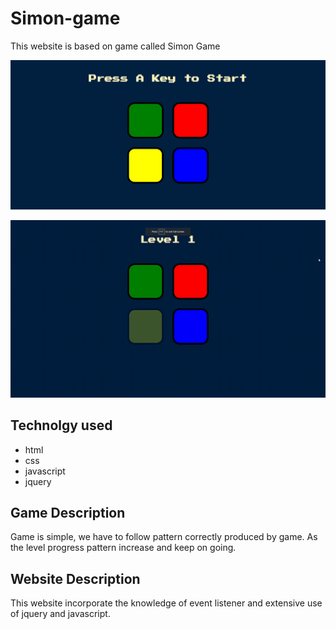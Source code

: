 # Simon-game
This website is based on game called Simon Game

![snapshot of webpage](snapshot.png)

![snapshot2 of website](snapshot2.gif)

## Technolgy used
* html
* css
* javascript
* jquery

## Game Description
Game is simple, we have to follow pattern correctly produced by game. As the level progress pattern increase and keep on going.

## Website Description

This website incorporate the knowledge of event listener and extensive use of jquery and javascript.
